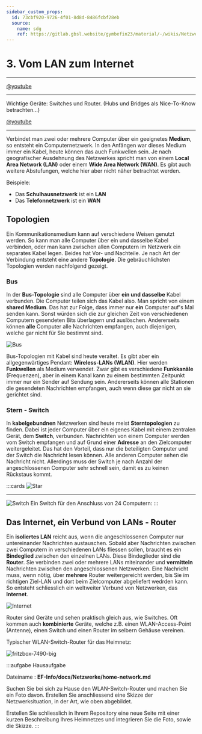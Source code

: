 ```yaml
---
sidebar_custom_props:
  id: 73cbf920-9726-4f01-8d8d-8486fcbf28eb
  source:
    name: sdg
    ref: https://gitlab.gbsl.website/gymbefin23/material/-/wikis/Netzwerke/Vom-LAN-zum-Internet
---
```


# 3. Vom LAN zum Internet

<Answer type="state" webKey="d0cab9bb-94b3-405d-b040-9ac896d40c85" label="Bearbeitet?" />

---
<Answer type="state" webKey="6fc19caa-45b4-4d3f-a7d0-7bcb468f4a0e" label="Gesehen?" />

[@youtube](https://www.youtube-nocookie.com/embed/bj-Yfakjllc)

---
<Answer type="state" webKey="3366c27c-767b-4c37-b236-4b0dddc89109" label="Gesehen?" />

Wichtige Geräte: Switches und Router. (Hubs und Bridges als Nice-To-Know betrachten...)

[@youtube](https://www.youtube-nocookie.com/embed/H7-NR3Q3BeI)

---

Verbindet man zwei oder mehrere Computer über ein geeignetes **Medium**, so entsteht ein Computernetzwerk. In den Anfängen war dieses Medium immer ein Kabel, heute können das auch Funkwellen sein.
Je nach geografischer Ausdehnung des Netzwerkes spricht man von einem **Local Area Network (LAN)** oder einem **Wide Area Network (WAN)**. Es gibt auch weitere Abstufungen, welche hier aber nicht näher betrachtet werden.

Beispiele:
- Das **Schulhausnetzwerk** ist ein **LAN**
- Das **Telefonnetzwerk** ist ein **WAN**

## Topologien
Ein Kommunikationsmedium kann auf verschiedene Weisen genutzt werden. So kann man alle Computer über ein und dasselbe Kabel verbinden, oder man kann zwischen allen Computern im Netzwerk ein separates Kabel legen. Beides hat Vor- und Nachteile. Je nach Art der Verbindung entsteht eine andere **Topologie**. Die gebräuchlichsten Topologien werden nachfolgend gezeigt.

### Bus
In der **Bus-Topologie** sind alle Computer über **ein und dasselbe** Kabel verbunden. Die Computer teilen sich das Kabel also. Man spricht von einem **shared Medium**. Das hat zur Folge, dass immer nur **ein** Computer auf's Mal senden kann. Sonst würden sich die zur gleichen Zeit von verschiedenen Computern gesendeten Bits überlagern und auslöschen. Andererseits können **alle** Computer alle Nachrichten empfangen, auch diejenigen, welche gar nicht für Sie bestimmt sind.

![Bus](images/Bus.png)

Bus-Topologien mit Kabel sind heute veraltet. Es gibt aber ein allgegenwärtiges Pendant: **Wireless-LANs (WLAN)**. Hier werden **Funkwellen** als Medium verwendet. Zwar gibt es verschiedene **Funkkanäle** (Frequenzen), aber in einem Kanal kann zu einem bestimmten Zeitpunkt immer nur ein Sender auf Sendung sein. Andererseits können alle Stationen die gesendeten Nachrichten empfangen, auch wenn diese gar nicht an sie gerichtet sind.

### Stern - Switch
In **kabelgebundnen** Netzwerken sind heute meist **Sterntopologien** zu finden. Dabei ist jeder Computer über ein eigenes Kabel mit einem zentralen Gerät, dem **Switch**, verbunden. Nachrichten von einem Computer werden vom Switch empfangen und auf Grund einer **Adresse** an den Zielcomputer weitergeleitet. Das hat den Vorteil, dass nur die beteiligten Computer und der Switch die Nachricht lesen können. Alle anderen Computer sehen die Nachricht nicht. Allerdings muss der Switch je nach Anzahl der angeschlossenen Computer sehr schnell sein, damit es zu keinen Rückstaus kommt.

:::cards
![Star](images/Star.png)

***
![Switch](images/Switch.jpg)
Ein Switch für den Anschluss von 24 Computern:
:::
## Das Internet, ein Verbund von LANs - Router
Ein **isoliertes LAN** reicht aus, wenn die angeschlossenen Computer nur untereinander Nachrichten austauschen. Sobald aber Nachrichten zwischen zwei Computern in verschiedenen LANs fliessen sollen, braucht es ein **Bindeglied** zwischen den einzelnen LANs. Diese Bindeglieder sind die **Router**. Sie verbinden zwei oder mehrere LANs miteinander und **vermitteln** Nachrichten zwischen den angeschlossenen Netzwerken. Eine Nachricht muss, wenn nötig, über **mehrere** Router weitergereicht werden, bis Sie im richtigen Ziel-LAN und dort beim Zielcomputer abgeliefert wedrden kann. So entsteht schliesslich ein weltweiter Verbund von Netzwerken, das **Internet**.

![Internet](images/Internet.png)

Router sind Geräte und sehen praktisch gleich aus, wie Switches. Oft kommen auch **kombinierte** Geräte, welche z.B. einen WLAN-Access-Point (Antenne), einen Switch und einen Router im selbern Gehäuse vereinen.

Typischer WLAN-Switch-Router für das Heimnetz:

![fritzbox-7490-big](images/fritzbox-7490-big.jpg)


:::aufgabe Hausaufgabe
<Answer type="state" webKey="d731045f-df2b-452b-a2a0-7f81fab9fc2e" />

Dateiname
: __EF-Info/docs/Netzwerke/home-network.md__

Suchen Sie bei sich zu Hause den WLAN-Switch-Router und machen Sie ein Foto davon. Erstellen Sie anschliessend eine Skizze der Netzwerksituation, in der Art, wie oben abgebildet.

Erstellen Sie schliesslich in Ihrem Repository eine neue Seite mit einer kurzen Beschreibung Ihres Heimnetzes und integrieren Sie die Foto, sowie die Skizze.
:::
